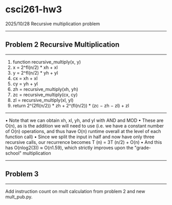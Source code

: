 # csci261-hw3
2025/10/28
Recursive multiplication problem

---
## Problem 2 Recursive Multiplication
---
1. function recursive_multiply(x, y)
2. x = 2^fl(n/2) * xh + xl
3. y = 2^fl(n/2) * yh + yl
4. cx = xh + xl
5. cy = yh + yl
6. zh = recursive_multiply(xh, yh)
7. zc = recursive_multiply(cx, cy)
8. zl = recursive_multiply(xl, yl)
9. return 2^(2fl(n/2)) * zh + 2^(fl(n/2)) * (zc − zh − zl) + zl
---

• Note that we can obtain xh, xl, yh, and yl with AND and MOD
• These are O(n), as is the addition we will need to use (i.e. we have a constant number of O(n)
operations, and thus have O(n) runtime overall at the level of each function call)
• Since we split the input in half and now have only three recursive calls, our recurrence becomes
T (n) = 3T (n/2) + O(n)
• And this has O(nlog2(3)) ≈ O(n1.59), which strictly improves upon the "grade-school" multiplication


---
## Problem 3
---

Add instruction count on mult calculation from problem 2 and new mult_pub.py.